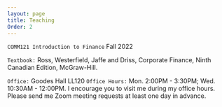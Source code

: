 ```yaml
---
layout: page
title: Teaching
Order: 2
---
```



`COMM121 Introduction to Finance` Fall 2022

`Textbook:` Ross, Westerfield, Jaffe and Driss, Corporate Finance, Ninth Canadian Edition, McGraw-Hill.

`Office:` Goodes Hall LL120
`Office Hours:` Mon. 2:00PM - 3:30PM; Wed. 10:30AM - 12:00PM. 
I encourage you to visit me during my office hours. Please send me Zoom meeting requests at least one day in advance. 
